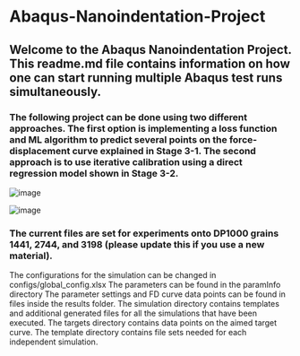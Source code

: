 # Abaqus-Nanoindentation-Project

## Welcome to the Abaqus Nanoindentation Project. This readme.md file contains information on how one can start running multiple Abaqus test runs simultaneously. 

### The following project can be done using two different approaches. The first option is implementing a loss function and ML algorithm to predict several points on the force-displacement curve explained in Stage 3-1. The second approach is to use iterative calibration using a direct regression model shown in Stage 3-2.

![image](https://github.com/user-attachments/assets/a7f3f967-92ec-4c79-a69f-667f7cc583ec)

![image](https://github.com/user-attachments/assets/71135a75-8508-4238-8b34-a071bf8e21ea)


### The current files are set for experiments onto DP1000 grains 1441, 2744, and 3198 (please update this if you use a new material).
The configurations for the simulation can be changed in configs/global_config.xlsx
The parameters can be found in the paramInfo directory
The parameter settings and FD curve data points can be found in files inside the results folder.
The simulation directory contains templates and additional generated files for all the simulations that have been executed.
The targets directory contains data points on the aimed target curve.
The template directory contains file sets needed for each independent simulation. 
